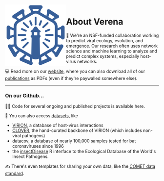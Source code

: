<img align="left" src="https://github.com/viralemergence/.github/blob/main/profile/Verena%20Icon_Light%20Blue.png" width="200">

# About Verena

🦠 We're an NSF-funded collaboration working to predict viral ecology, evolution, and emergence. Our research often uses network science and machine learning to analyze and predict complex systems, especially host-virus networks. 

💻 Read more on our [website](https://www.viralemergence.org), where you can also download all of our [publications](https://www.viralemergence.org/work) as PDFs (even if they're paywalled somewhere else).

--- 

### On our Github...

👩‍💻 Code for several ongoing and published projects is available here.

🔢 You can also access [datasets](https://www.viralemergence.org/data), like 
- [VIRION](https://www.github.com/viralemergence/virion), a database of host-virus interactions 
- [CLOVER](https://www.github.com/viralemergence/clover), the hand-curated backbone of VIRION (which includes non-viral pathogens) 
- [datacov](https://www.github.com/viralemergence/datacov), a database of nearly 100,000 samples tested for bat coronaviruses since 1996
- the [insectDisease](https://www.github.com/viralemergence/insectDisease) R interface to the Ecological Database of the World's Insect Pathogens.

✍️ There's even templates for sharing your own data, like the [COMET data standard](https://www.github.com/viralemergence/comet-standard).

